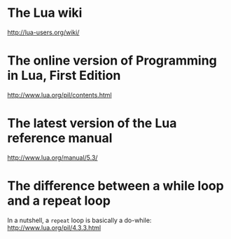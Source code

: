 # The Lua wiki
http://lua-users.org/wiki/

# The online version of Programming in Lua, First Edition
http://www.lua.org/pil/contents.html

# The latest version of the Lua reference manual
http://www.lua.org/manual/5.3/

# The difference between a while loop and a repeat loop
In a nutshell, a `repeat` loop is basically a do-while: http://www.lua.org/pil/4.3.3.html
